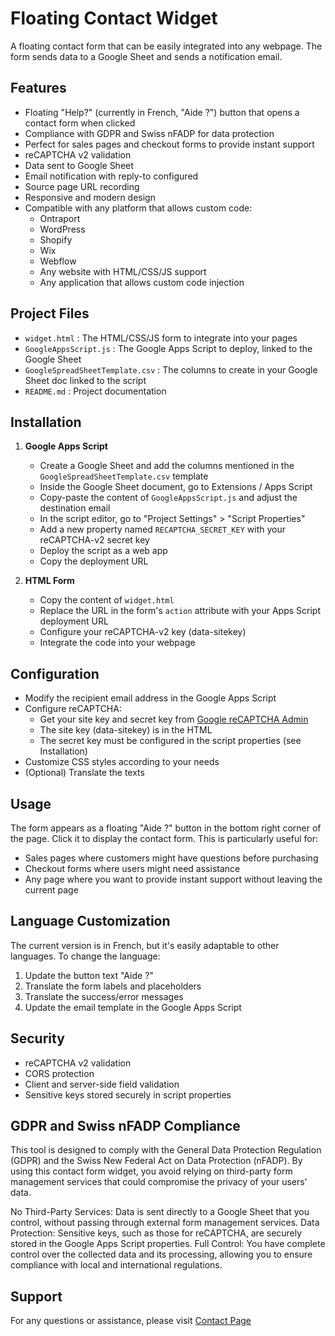 # Floating Contact Widget

A floating contact form that can be easily integrated into any webpage. The form sends data to a Google Sheet and sends a notification email.

## Features

- Floating "Help?" (currently in French, "Aide ?") button that opens a contact form when clicked
- Compliance with GDPR and Swiss nFADP for data protection
- Perfect for sales pages and checkout forms to provide instant support
- reCAPTCHA v2 validation
- Data sent to Google Sheet
- Email notification with reply-to configured
- Source page URL recording
- Responsive and modern design
- Compatible with any platform that allows custom code:
  - Ontraport
  - WordPress
  - Shopify
  - Wix
  - Webflow
  - Any website with HTML/CSS/JS support
  - Any application that allows custom code injection

## Project Files

- `widget.html` : The HTML/CSS/JS form to integrate into your pages
- `GoogleAppsScript.js` : The Google Apps Script to deploy, linked to the Google Sheet
- `GoogleSpreadSheetTemplate.csv` : The columns to create in your Google Sheet doc linked to the script
- `README.md` : Project documentation

## Installation

1. **Google Apps Script**
   - Create a Google Sheet and add the columns mentioned in the `GoogleSpreadSheetTemplate.csv` template
   - Inside the Google Sheet document, go to Extensions / Apps Script
   - Copy-paste the content of `GoogleAppsScript.js` and adjust the destination email
   - In the script editor, go to "Project Settings" > "Script Properties"
   - Add a new property named `RECAPTCHA_SECRET_KEY` with your reCAPTCHA-v2 secret key
   - Deploy the script as a web app
   - Copy the deployment URL

2. **HTML Form**
   - Copy the content of `widget.html`
   - Replace the URL in the form's `action` attribute with your Apps Script deployment URL
   - Configure your reCAPTCHA-v2 key (data-sitekey)
   - Integrate the code into your webpage

## Configuration

- Modify the recipient email address in the Google Apps Script
- Configure reCAPTCHA:
  - Get your site key and secret key from [Google reCAPTCHA Admin](https://www.google.com/recaptcha/admin/create)
  - The site key (data-sitekey) is in the HTML
  - The secret key must be configured in the script properties (see Installation)
- Customize CSS styles according to your needs
- (Optional) Translate the texts

## Usage

The form appears as a floating "Aide ?" button in the bottom right corner of the page. Click it to display the contact form. This is particularly useful for:
- Sales pages where customers might have questions before purchasing
- Checkout forms where users might need assistance
- Any page where you want to provide instant support without leaving the current page

## Language Customization

The current version is in French, but it's easily adaptable to other languages. To change the language:
1. Update the button text "Aide ?"
2. Translate the form labels and placeholders
3. Translate the success/error messages
4. Update the email template in the Google Apps Script

## Security

- reCAPTCHA v2 validation
- CORS protection
- Client and server-side field validation
- Sensitive keys stored securely in script properties

## GDPR and Swiss nFADP Compliance

This tool is designed to comply with the General Data Protection Regulation (GDPR) and the Swiss New Federal Act on Data Protection (nFADP). By using this contact form widget, you avoid relying on third-party form management services that could compromise the privacy of your users' data.

No Third-Party Services: Data is sent directly to a Google Sheet that you control, without passing through external form management services.
Data Protection: Sensitive keys, such as those for reCAPTCHA, are securely stored in the Google Apps Script properties.
Full Control: You have complete control over the collected data and its processing, allowing you to ensure compliance with local and international regulations.

## Support

For any questions or assistance, please visit [Contact Page](https://cedricv.com/contact/) 